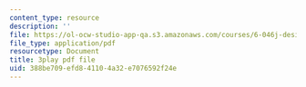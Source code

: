 ```yaml
---
content_type: resource
description: ''
file: https://ol-ocw-studio-app-qa.s3.amazonaws.com/courses/6-046j-design-and-analysis-of-algorithms-spring-2015/388be709efd841104a32e7076592f24e_G7mqtB6npfE.pdf
file_type: application/pdf
resourcetype: Document
title: 3play pdf file
uid: 388be709-efd8-4110-4a32-e7076592f24e
---
```

